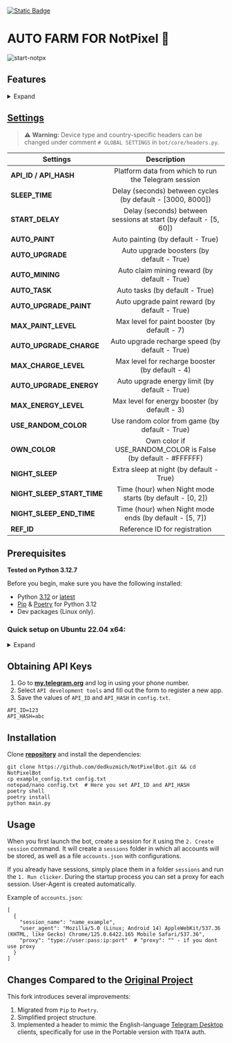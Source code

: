 [![Static Badge](https://img.shields.io/badge/Telegram-Bot%20Link-Link?style=for-the-badge&logo=Telegram&logoColor=white&logoSize=auto&color=blue)](https://t.me/notpixel/app?startapp=f7772533198)

# AUTO FARM FOR NotPixel 🚀

![start-notpx](https://github.com/user-attachments/assets/5dbba427-4bd6-4a51-8dd2-458d215523af)

## Features

<details>
<summary>Expand</summary>

| Feature                               | Supported |
|---------------------------------------|:---------:|
| Multithreading                        |    ✔️     |
| Proxy binding to session              |    ✔️     |
| User-Agent binding to session         |    ✔️     |
| Support for tdata / pyrogram .session |    ✔️     |
| Registration in bot                   |    ✔️     |
| Auto-paint                            |    ✔️     |
| Auto-tasks                            |    ✔️     |
| Auto-claim mining rewards             |    ✔️     |
| Auto-upgrade boosters                 |    ✔️     |
| Night sleep mode                      |    ✔️     |
| Analytics game events                 |    ✔️     |

</details>

## [Settings](https://github.com/dedkuzmich/NotPixelBot/blob/master/example_config.txt/)

> :warning: **Warning:** Device type and country-specific headers can be changed under comment `# GLOBAL SETTINGS` in `bot/core/headers.py`.

| Settings                   |                           Description                            |
|----------------------------|:----------------------------------------------------------------:|
| **API_ID / API_HASH**      |       Platform data from which to run the Telegram session       |
| **SLEEP_TIME**             |    Delay (seconds) between cycles (by default - [3000, 8000])    |
| **START_DELAY**            | Delay (seconds) between sessions at start (by default - [5, 60]) |
| **AUTO_PAINT**             |                Auto painting (by default - True)                 |
| **AUTO_UPGRADE**           |            Auto upgrade boosters (by default - True)             |
| **AUTO_MINING**            |           Auto claim mining reward (by default - True)           |
| **AUTO_TASK**              |                  Auto tasks (by default - True)                  |
| **AUTO_UPGRADE_PAINT**     |          Auto upgrade paint reward (by default - True)           |
| **MAX_PAINT_LEVEL**        |           Max level for paint booster (by default - 7)           |
| **AUTO_UPGRADE_CHARGE**    |         Auto upgrade recharge speed (by default - True)          |
| **MAX_CHARGE_LEVEL**       |         Max level for recharge booster (by default - 4)          |
| **AUTO_UPGRADE_ENERGY**    |          Auto upgrade energy limit (by default - True)           |
| **MAX_ENERGY_LEVEL**       |          Max level for energy booster (by default - 3)           |
| **USE_RANDOM_COLOR**       |          Use random color from game (by default - True)          |
| **OWN_COLOR**              |  Own color if USE_RANDOM_COLOR is False (by default - #FFFFFF)   |
| **NIGHT_SLEEP**            |             Extra sleep at night (by default - True)             |
| **NIGHT_SLEEP_START_TIME** |     Time (hour) when Night mode starts (by default - [0, 2])     |
| **NIGHT_SLEEP_END_TIME**   |      Time (hour) when Night mode ends (by default - [5, 7])      |
| **REF_ID**                 |                  Reference ID for registration                   |

## Prerequisites

**Tested on Python 3.12.7**

Before you begin, make sure you have the following installed:

- Python [3.12](https://www.python.org/downloads/release/python-3120/) or [latest](https://www.python.org/downloads/)
- [Pip](https://pip.pypa.io/en/stable/installation/) & [Poetry](https://python-poetry.org/docs/#installing-with-the-official-installer) for Python 3.12
- Dev packages (Linux only).

### Quick setup on Ubuntu 22.04 x64:

<details>
<summary>Expand</summary>

Install `Pyenv`:

```shell
curl https://pyenv.run | bash
echo 'export PATH="$HOME/.local/bin:$PATH"' >> ~/.bashrc && echo 'export PYENV_ROOT="$HOME/.pyenv"' >> ~/.bashrc && echo 'command -v pyenv >/dev/null || export PATH="$PYENV_ROOT/bin:$PATH"' >> ~/.bashrc && echo 'eval "$(pyenv init -)"' >> ~/.bashrc && echo 'export PYENV_ROOT="$HOME/.pyenv"' >> ~/.profile && echo 'command -v pyenv >/dev/null || export PATH="$PYENV_ROOT/bin:$PATH"' >> ~/.profile && echo 'eval "$(pyenv init -)"' >> ~/.profile && source ~/.bashrc
sudo apt install -y make build-essential libssl-dev zlib1g-dev libbz2-dev libreadline-dev libsqlite3-dev wget curl llvm libncurses5-dev libncursesw5-dev xz-utils tk-dev libffi-dev liblzma-dev python3-openssl git
```

Install `Python 3.12` (`Pip` is built-in):

```shell
pyenv install 3.12 # Process takes ~5 min on AWS t3.micro
pyenv global 3.12.7
```

Install `Poetry`:

```shell
curl -sSL https://install.python-poetry.org | python3 -
poetry config virtualenvs.prefer-active-python true
```

</details>

## Obtaining API Keys

1. Go to [**my.telegram.org**](https://my.telegram.org/auth) and log in using your phone number.
2. Select `API development tools` and fill out the form to register a new app.
3. Save the values of `API_ID` and `API_HASH` in `config.txt`.

```dotenv
API_ID=123
API_HASH=abc
```

## Installation

Clone [**repository**](https://github.com/dedkuzmich/NotPixelBot)  and install the dependencies:

```shell
git clone https://github.com/dedkuzmich/NotPixelBot.git && cd NotPixelBot
cp example_config.txt config.txt
notepad/nano config.txt  # Here you set API_ID and API_HASH
poetry shell
poetry install
python main.py
```

## Usage

When you first launch the bot, create a session for it using the `2. Create session` command.
It will create a `sessions` folder in which all accounts will be stored, as well as a file `accounts.json`
with configurations.

If you already have sessions, simply place them in a folder `sessions` and run the `1. Run clicker`.
During the startup process you can set a proxy for each session. User-Agent is created automatically.

Example of `accounts.json`:

```shell
[
  {
    "session_name": "name_example",
    "user_agent": "Mozilla/5.0 (Linux; Android 14) AppleWebKit/537.36 (KHTML, like Gecko) Chrome/125.0.6422.165 Mobile Safari/537.36",
    "proxy": "type://user:pass:ip:port"  # "proxy": "" - if you dont use proxy
  }
]
```

## Changes Compared to the [Original Project](https://github.com/BlackJkee/NotPixelBot)

This fork introduces several improvements:

1. Migrated from `Pip` to `Poetry`.
2. Simplified project structure.
3. Implemented a header to mimic the English-language [Telegram Desktop](https://desktop.telegram.org/) clients, specifically for use in the Portable version with `TDATA` auth.